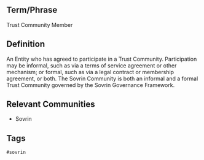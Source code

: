 ## Term/Phrase
Trust Community Member

## Definition
An Entity who has agreed to participate in a Trust Community. Participation may be informal, such as via a terms of service agreement or other mechanism; or formal, such as via a legal contract or membership agreement, or both. The Sovrin Community is both an informal and a formal Trust Community governed by the Sovrin Governance Framework.

## Relevant Communities
* Sovrin

## Tags
```
#sovrin
```
